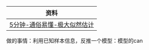 | 资料                                                             |
| -------------------------------------------------------------- |
| [5分钟-通俗易懂-极大似然估计](https://www.bilibili.com/video/BV17K411z7fJ) |
做的事情：利用已知样本信息，反推一个模型：模型的can